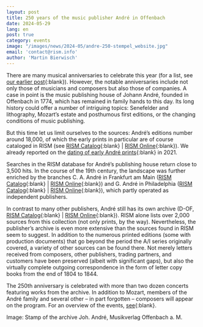 ```yaml
---
layout: post
title: 250 years of the music publisher André in Offenbach
date: 2024-05-29
lang: en
post: true
category: events
image: "/images/news/2024-05/andre-250-stempel_website.jpg"
email: 'contact@rism.info'
author: 'Martin Bierwisch'
---
```


There are many musical anniversaries to celebrate this year (for a list, see [our earlier post](musical_anniversaries/2024/01/11/musical-anniversaries-in-2024.html){:blank}). However, the notable anniversaries include not only those of musicians and composers but also those of companies. A case in point is the music publishing house of Johann André, founded in Offenbach in 1774, which has remained in family hands to this day. Its long history could offer a number of intriguing topics: Senefelder and lithography, Mozart’s estate and posthumous first editions, or the changing conditions of music publishing. 

But this time let us limit ourselves to the sources: André’s editions number around 18,000, of which the early prints in particular are of course cataloged in RISM (see [RISM Catalog](https://opac.rism.info/search?View=rism&id=ks40000344){:blank} \| [RISM Online](https://rism.online/institutions/40000344){:blank}). We already reported on the [dating of early André prints](new_at_rism/2021/10/25/andre-printed-editions-plate-numbers-to-1400.html){:blank} in 2021. 

Searches in the RISM database for André’s publishing house return close to 3,500 hits. In the course of the 19th century, the landscape was further enriched by the branches C. A. André in Frankfurt am Main ([RISM Catalog](https://opac.rism.info/search?View=rism&id=ks51000073){:blank} \| [RISM Online](https://rism.online/institutions/51000073){:blank}) and G. André in Philadelphia ([RISM Catalog](https://opac.rism.info/search?View=rism&id=ks30081052){:blank} \| [RISM Online](https://rism.online/institutions/30081052){:blank}), which partly operated as independent publishers. 

In contrast to many other publishers, André still has its own archive (D-OF, [RISM Catalog](https://opac.rism.info/search?View=rism&id=ks30000954){:blank} \| [RISM Online](https://rism.online/institutions/30000954){:blank}). RISM alone lists over 2,000 sources from this collection (not only prints, by the way). Nevertheless, the publisher’s archive is even more extensive than the sources found in RISM seem to suggest. In addition to the numerous printed editions (some with production documents) that go beyond the period the A/I series originally covered, a variety of other sources can be found there. Not merely letters received from composers, other publishers, trading partners, and customers have been preserved (albeit with significant gaps), but also the virtually complete outgoing correspondence in the form of letter copy books from the end of 1804 to 1844.

The 250th anniversary is celebrated with more than two dozen concerts featuring works from the archive. In addition to Mozart, members of the André family and several other – in part forgotten – composers will appear on the program. For an overview of the events, [see](https://andre250.de/){:blank}.

Image: Stamp of the archive Joh. André, Musikverlag Offenbach a. M.
